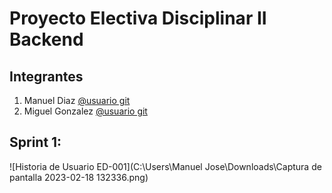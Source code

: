 # Proyecto Electiva Disciplinar II Backend

## Integrantes

1. Manuel Diaz [@usuario git](https://github.com/manuel0585)
2. Miguel Gonzalez [@usuario git](https://github.com/MiguelGonzalez03)

## Sprint 1:
![Historia de Usuario ED-001](C:\Users\Manuel Jose\Downloads\Captura de pantalla 2023-02-18 132336.png)
